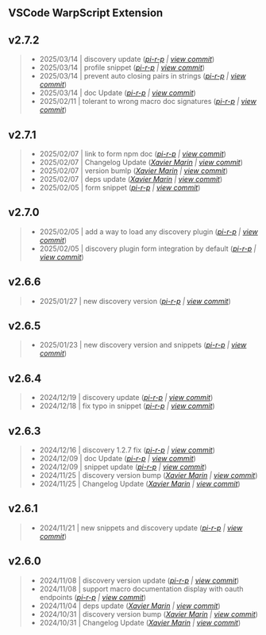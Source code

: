 VSCode WarpScript Extension
---

## v2.7.2

> +  2025/03/14  | discovery update  (*[pi-r-p](pierre.papin@senx.io) | [view commit](https://github.com/senx/VSCode-WarpScriptLanguage/commit/c426560b0c5454789faa9f5dbe8a560a826eaaf3)*)
> +  2025/03/14  | profile snippet  (*[pi-r-p](pierre.papin@senx.io) | [view commit](https://github.com/senx/VSCode-WarpScriptLanguage/commit/2f6d6afb2ed34f173576e3b2e5ba9225f749d546)*)
> +  2025/03/14  | prevent auto closing pairs in strings  (*[pi-r-p](pierre.papin@senx.io) | [view commit](https://github.com/senx/VSCode-WarpScriptLanguage/commit/f4eac8f4e27529f0f6918dac581abbfaac1414ae)*)
> +  2025/03/14  | doc Update  (*[pi-r-p](pierre.papin@senx.io) | [view commit](https://github.com/senx/VSCode-WarpScriptLanguage/commit/2c54e2136205845981f436609bedd5bf5a4d1341)*)
> +  2025/02/11  | tolerant to wrong macro doc signatures  (*[pi-r-p](pierre.papin@senx.io) | [view commit](https://github.com/senx/VSCode-WarpScriptLanguage/commit/e5da8525456bc3c3ccd87ce45cb0ded44950b33a)*)

## v2.7.1

> +  2025/02/07  | link to form npm doc  (*[pi-r-p](pierre.papin@senx.io) | [view commit](https://github.com/senx/VSCode-WarpScriptLanguage/commit/8163f7f3e904837eb3b4f105daaa20ed9fbba3c1)*)
> +  2025/02/07  | Changelog Update  (*[Xavier Marin](xavier.marin@senx.io) | [view commit](https://github.com/senx/VSCode-WarpScriptLanguage/commit/ace65839ad248dfbd60418b88fc6a91129711023)*)
> +  2025/02/07  | version bumlp  (*[Xavier Marin](xavier.marin@senx.io) | [view commit](https://github.com/senx/VSCode-WarpScriptLanguage/commit/efca27f5350ec3cd42447fd104225b040c895ef7)*)
> +  2025/02/07  | deps update  (*[Xavier Marin](xavier.marin@senx.io) | [view commit](https://github.com/senx/VSCode-WarpScriptLanguage/commit/ad07198b4f01f2a7505a1753cc717e473eab6023)*)
> +  2025/02/05  | form snippet  (*[pi-r-p](pierre.papin@senx.io) | [view commit](https://github.com/senx/VSCode-WarpScriptLanguage/commit/fdca577a684291caa8bb6fdcb9e3d2d159ab7da9)*)

## v2.7.0

> +  2025/02/05  | add a way to load any discovery plugin  (*[pi-r-p](pierre.papin@senx.io) | [view commit](https://github.com/senx/VSCode-WarpScriptLanguage/commit/19bd3e290739685e9da225f7a0d863b773fed1f6)*)
> +  2025/02/05  | discovery plugin form integration by default  (*[pi-r-p](pierre.papin@senx.io) | [view commit](https://github.com/senx/VSCode-WarpScriptLanguage/commit/930ed43e4616129f8afb299b24a1851574416477)*)

## v2.6.6

> +  2025/01/27  | new discovery version  (*[pi-r-p](pierre.papin@senx.io) | [view commit](https://github.com/senx/VSCode-WarpScriptLanguage/commit/bb5f907a7b97186b03f5cd93168c6d3483b35db1)*)

## v2.6.5

> +  2025/01/23  | new discovery version and snippets  (*[pi-r-p](pierre.papin@senx.io) | [view commit](https://github.com/senx/VSCode-WarpScriptLanguage/commit/2becf5e404e2f8a779485d5b702594d34a9e2628)*)

## v2.6.4

> +  2024/12/19  | discovery update  (*[pi-r-p](pierre.papin@senx.io) | [view commit](https://github.com/senx/VSCode-WarpScriptLanguage/commit/1665306865c3cfb7ac0d67b7d5a4dee030c50205)*)
> +  2024/12/18  | fix typo in snippet  (*[pi-r-p](pierre.papin@senx.io) | [view commit](https://github.com/senx/VSCode-WarpScriptLanguage/commit/b408be5c097c18ec8dade0e0556e49bcc8d95edc)*)

## v2.6.3

> +  2024/12/16  | discovery 1.2.7 fix  (*[pi-r-p](pierre.papin@senx.io) | [view commit](https://github.com/senx/VSCode-WarpScriptLanguage/commit/59894406c55d08284d503fa6c12ff51b071ddf3a)*)
> +  2024/12/09  | doc Update  (*[pi-r-p](pierre.papin@senx.io) | [view commit](https://github.com/senx/VSCode-WarpScriptLanguage/commit/c2e267dde4f39b83a1fbd6e6d53c8ec1910ec2b6)*)
> +  2024/12/09  | snippet update  (*[pi-r-p](pierre.papin@senx.io) | [view commit](https://github.com/senx/VSCode-WarpScriptLanguage/commit/3aa5394b05efc35a307f90a3b16cb1103966ad76)*)
> +  2024/11/25  | discovery version bump  (*[Xavier Marin](xavier.marin@senx.io) | [view commit](https://github.com/senx/VSCode-WarpScriptLanguage/commit/ade63f71966457455061b4b0395400c254e06eb0)*)
> +  2024/11/25  | Changelog Update  (*[Xavier Marin](xavier.marin@senx.io) | [view commit](https://github.com/senx/VSCode-WarpScriptLanguage/commit/0d88925f6d3267fec5f2d984aa660eb368ffa570)*)

## v2.6.1

> +  2024/11/21  | new snippets and discovery update  (*[pi-r-p](pierre.papin@senx.io) | [view commit](https://github.com/senx/VSCode-WarpScriptLanguage/commit/f80d68029a8cf19d6b3c677a84802004f0710d5c)*)

## v2.6.0

> +  2024/11/08  | discovery version update  (*[pi-r-p](pierre.papin@senx.io) | [view commit](https://github.com/senx/VSCode-WarpScriptLanguage/commit/cd239636c4c110c5d93c59b336a0990fdf05bbc9)*)
> +  2024/11/08  | support macro documentation display with oauth endpoints  (*[pi-r-p](pierre.papin@senx.io) | [view commit](https://github.com/senx/VSCode-WarpScriptLanguage/commit/af162bf08d11512b32680b48df98087198aa015d)*)
> +  2024/11/04  | deps update  (*[Xavier Marin](xavier.marin@senx.io) | [view commit](https://github.com/senx/VSCode-WarpScriptLanguage/commit/c8111574367a8a5f232afd164af9ce66770868b9)*)
> +  2024/10/31  | discovery version bump  (*[Xavier Marin](xavier.marin@senx.io) | [view commit](https://github.com/senx/VSCode-WarpScriptLanguage/commit/a2e80c18c9378fdf739b7bb4530a361692dd792b)*)
> +  2024/10/31  | Changelog Update  (*[Xavier Marin](xavier.marin@senx.io) | [view commit](https://github.com/senx/VSCode-WarpScriptLanguage/commit/c0430549a193be27e9f783b981f7dd8ea2d41ea6)*)


